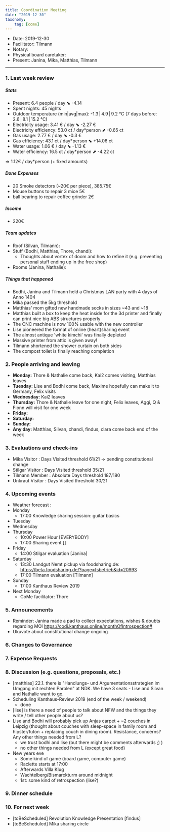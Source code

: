 ```yaml
---
title: Coordination Meeting
date: "2019-12-30"
taxonomy:
    tag: [come]
---
```


<!--
Hello facilitator/notary! Thank you for your services. Here is some advice for facilitating coordination meetings:
  - Prepare the meeting a bit beforehand (find out about evaluations, gas, electricity and water usages, waste collections, income, scheduled events). You can ask others to assist you.
  - Notify people 10 minutes before the meeting starts. (Watching the clock is not super fun, people will be grateful if you do it for them.)
  - Start at 10:00 sharp, or earlier if everyone is there. (Waiting is time-wasting, be a time-saver!)
  - If you don't want to take notes yourself ask someone else to take care of that. (This pad can easily be used to read from and write in simultaneously.)
  - Go through the ordered points in order, even if nothing has changed. (They are arranged to try and get the most relevant information to most people.)
  - Feel welcome to moderate conversation if off-topic or too detailed. (Are listeners interested? Are speakers satisfied? Can you identify a sub-group?)
  - Try to finish the meeting before 11:00. (There is always more to talk about and it's important for people to know that CoMes don't take forever.)
  - Leave the room once the meeting has ended. (This sends a clear signal to everyone else that they can also leave and get on with their day.)
  - Take care that the meeting minutes will be put to kanthaus.online. (If you don't know how to do it, ask someone to help you with it. But do it today!)
  - As soon as the minutes are online, empty the pad from all irrelevant things and get it ready for the next facilitator. (Only keep regular events such as CoMe, power hour, regular food pickups and such. Move the counter figures from 'last 7 days' to '7 days before that' and adjust the date to next week.)
  - Have fun!
-->
- Date: 2019-12-30
- Facilitator: Tilmann
- Notary: 
- Physical board caretaker: 
- Present: Janina, Mika, Matthias, Tilmann

----
<!-- 0. Minute of silence -->

### 1. Last week review

##### Stats
<!-- Read counters in heating room (at the very end of the room on the right, up for the gas, down at your feet for the water) and append to water.csv and gas.csv in https://gitlab.com/kanthaus/kanthaus-public/tree/master/resourcesUsed, update the residence record (https://gitlab.com/kanthaus/kanthaus-private/blob/master/residenceRecord.csv) otherwise the script will complain -->
<!-- press the play button on https://gitlab.com/kanthaus/kanthaus-private/pipeline_schedules and it will print to #kanthaus-residence -->

- Present: 6.4 people / day ⬊  -4.14
- Spent nights: 45 nights
- Outdoor temperature (min|avg|max): -1.3 | 4.9 | 9.2 °C (7 days before: 2.6 | 8.1 | 15.2 °C)
- Electricity usage: 3.41 € / day ⬊ -2.27 €
- Electricity efficiency: 53.0 ct / day*person ⬈ -0.65 ct
- Gas usage: 2.77 € / day ⬊ -0.3 €
- Gas efficiency: 43.1 ct / day*person ⬊ +14.06 ct
- Water usage: 1.06 € / day ⬊ -1.13 €
- Water efficiency: 16.5 ct / day*person ⬈ -4.22 ct

=> 1.12€ / day*person (+ fixed amounts)


##### Done Expenses
<!-- Encourage people to enter their expenditures from Kanthaus money -->
- 20 Smoke detectors (~20€ per piece), 385.75€
- Mouse buttons to repair 3 mice 5€
- ball bearing to repair coffee grinder 2€

##### Income
<!-- Check the shoe in K20-0 (base is 30 €) and the donation box in the free shop in K22-0-3 -->
<!-- Also list donated things (e.g. if somebody buys something from their personal money that can then be used in kanthaus) -->
- 220€

##### Team updates
<!-- Project managers from teams defined during the MCM should report about the current situation -->
- Roof (Silvan, Tilmann):
- Stuff (Bodhi, Matthias, Thore, chandi):
    - Thoughts about vortex of doom and how to refine it (e.g. preventing personal stuff ending up in the free shop)
- Rooms (Janina, Nathalie):
    
##### Things that happened
- Bodhi, Janina and Tilmann held a Christmas LAN party with 4 days of Anno 1404
- Mika passed the 5kg threshold
- Matthias' mom gifted new handmade socks in sizes ~43 and ~18
- Matthias built a box to keep the heat inside for the 3d printer and finally can print nice big ABS structures properly
- The CNC machine is now 100% usable with the new controller
- Lise pioneered the format of online (heart)sharing event
- The almost antique 'white kimchi' was finally depleted
- Massive printer from attic is given away!
- Tilmann shortened the shower curtain on both sides
- The compost toilet is finally reaching completion

### 2. People arriving and leaving
- **Monday:** Thore & Nathalie come back, Kai2 comes visiting, Matthias leaves
- **Tuesday:** Lise and Bodhi come back, Maxime hopefully can make it to Germany, Felix visits
- **Wednesday:** Kai2 leaves
- **Thursday:** Thore & Nathalie leave for one night, Felix leaves, Aggi, Q & Fionn will visit for one week
- **Friday:** 
- **Saturday:**
- **Sunday:**
- **Any day:** Matthias, Silvan, chandi, findus, clara come back end of the week


### 3. Evaluations and check-ins

- Mika Visitor : Days Visited threshold 61/21 -> pending constitutional change
- Stilgar Visitor : Days Visited threshold 35/21
- Tilmann Member : Absolute Days threshold 187/180
- Unkraut Visitor : Days Visited threshold 30/21


### 4. Upcoming events <!-- https://cloud.kanthaus.online/apps/calendar/ -->
- Weather forecast <!-- https://www.accuweather.com/en/de/wurzen/04808/daily-weather-forecast/171287 -->: 
- Monday
    - 17:00 Knowledge sharing session: guitar basics 
    <!-- - 19:00 Women's choir  -->
    <!-- - 19:00 AcroYoga in Leipzig -->
- Tuesday
    <!--   - 16:00 - 18:00 Offener Dienstag -->
- Wednesday
    <!-- - 17:30 Landgut Nemt pickup via foodsharing.de: https://beta.foodsharing.de/?page=fsbetrieb&id=20993 -->
    <!-- - 20:15 Badminton in Wurzen [] -->
- Thursday
    - 10:00 Power Hour [EVERYBODY]
    <!-- - 12:00 Tea Time [Anyone still working] -->
    - 17:00 Sharing event []
- Friday
    - 14:00 Stilgar evaluation [Janina]
- Saturday
    - 13:30 Landgut Nemt pickup via foodsharing.de: https://beta.foodsharing.de/?page=fsbetrieb&id=20993
    - 17:00 Tilmann evaluation [Tilmann]
- Sunday
    <!-- - 15:00 FFF Meeting -->
    - 17:00 Kanthaus Review 2019
- Next Monday
    - CoMe facilitator: Thore


### 5. Announcements
<!-- Information & things that "aren't debateable". Only clarifying questions -->
- Reminder: Janina made a pad to collect expectations, wishes & doubts regarding MOI https://codi.kanthaus.online/monthOfIntrospection#
- Ukuvote about constitutional change ongoing

### 6. Changes to Governance

### 7. Expense Requests

### 8. Discussion (e.g. questions, proposals, etc.)
- [matthias] 22.1. there is "Handlungs- und Argumentationsstrategien im Umgang mit rechten Parolen" at NDK. We have 3 seats - Lise and Silvan and Nathalie want to go.
- Scheduling Kanthaus-Review 2019 (end of the week / weekend)
    - done
- [lise] is there a need of people to talk about NFW and the things they write / tell other people about us?
- Lise and Bodhi will probably pick up Anjas carpet +  ~2 couches in Leipzig (thought about couches with sleep-space in family room and hipster/futon + replacing couch in dining room). Resistance, concerns? Any other things needed from L?
    - we trust bodhi and lise (but there might be comments afterwards ;) )
    - no other things needed from L (except great food)
- New years eve
    - Some kind of game (board game, computer game)
    - Raclette starts at 17:00
    - Afterwards Villa Klug
    - Wachtelberg/Bismarckturm around midnight
    - 1st: some kind of retrospection (lise?)

### 9. Dinner schedule
<!-- To be done on the physical board -->

### 10. For next week

- [toBeScheduled] Revolution Knowledge Presentation [findus]
- [toBeScheduled] Mika sharing circle


